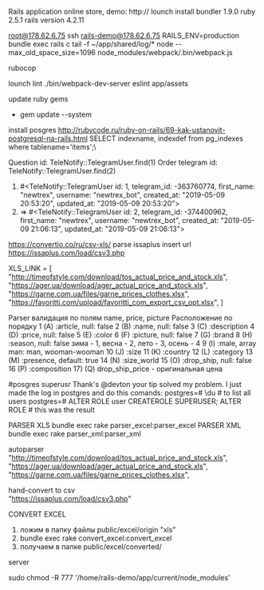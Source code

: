 Rails application online store, demo:
http://
lounch install
bundler 1.9.0
ruby 2.5.1
rails version 4.2.11

root@178.62.6.75
ssh rails-demo@178.62.6.75
RAILS_ENV=production bundle exec rails c
tail -f ~/app/shared/log/*
node --max_old_space_size=1096 node_modules/webpack/.bin/webpack.js

rubocop

lounch lint
./bin/webpack-dev-server
eslint app/assets


update ruby gems
- gem update --system

install posgres
http://rubycode.ru/ruby-on-rails/69-kak-ustanovit-postgresql-na-rails.html
SELECT indexname, indexdef from pg_indexes where tablename='items';\

Question
id: TeleNotify::TelegramUser.find(1)
Order telegram
id: TeleNotify::TelegramUser.find(2)
1) #<TeleNotify::TelegramUser id: 1, telegram_id: -363760774, first_name: "newtrex", username: "newtrex_bot", created_at: "2019-05-09 20:53:20", updated_at: "2019-05-09 20:53:20">
2) => #<TeleNotify::TelegramUser id: 2, telegram_id: -374400962, first_name: "newtrex", username: "newtrex_bot", created_at: "2019-05-09 21:06:13", updated_at: "2019-05-09 21:06:13">

https://convertio.co/ru/csv-xls/
parse issaplus insert url
https://issaplus.com/load/csv3.php

XLS_LINK = [
  "http://timeofstyle.com/download/tos_actual_price_and_stock.xls",
  "https://ager.ua/download/ager_actual_price_and_stock.xls",
  "https://garne.com.ua/files/garne_prices_clothes.xlsx",
  "https://favoritti.com/upload/favoritti_com_export_csv_opt.xlsx",
]

Parser
валидация по полям name, price, picture
Расположение по порядку
1 (A) :article, null: false
2 (B) :name, null: false
3 (C) :description
4 (D) :price, null: false
5 (E) :color
6 (F) :picture, null: false
7 (G) :brand
8 (H) :season, null: false
зима - 1, весна - 2, лето - 3, осень - 4
9 (I) :male, array man: man, wooman-wooman
10 (J) :size
11 (K) :country
12 (L) :category
13 (M) :presence, default: true
14 (N) :size_world
15 (O) :drop_ship, null: false
16 (P) :composition
17) (Q) drop_ship_price - оригинальная цена

#posgres superusr
Thank's @devton your tip solved my problem.
I just made the log in postgres and do this comands:
postgres=# \du # to list all users
postgres=# ALTER ROLE user CREATEROLE SUPERUSER;
ALTER ROLE # this was the result

PARSER XLS
bundle exec rake parser_excel:parser_excel
PARSER XML
bundle exec rake parser_xml:parser_xml

autoparser
      "http://timeofstyle.com/download/tos_actual_price_and_stock.xls",
      "https://ager.ua/download/ager_actual_price_and_stock.xls",
      "https://garne.com.ua/files/garne_prices_clothes.xlsx",

hand-convert to csv        
      "https://issaplus.com/load/csv3.php"

CONVERT EXCEL
1) ложим в папку файлы public/excel/origin "xls"
2)  bundle exec rake convert_excel:convert_excel
3)  получаем в папке public/excel/converted/

server

sudo chmod -R 777 '/home/rails-demo/app/current/node_modules'
